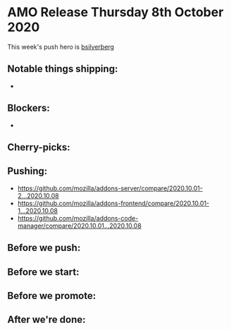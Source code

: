 # AMO Release Thursday 8th October 2020

This week's push hero is [bsilverberg](https://github.com/bobsilverberg)

## Notable things shipping:

-

## Blockers:

-

## Cherry-picks:


## Pushing:
- https://github.com/mozilla/addons-server/compare/2020.10.01-2...2020.10.08
- https://github.com/mozilla/addons-frontend/compare/2020.10.01-1...2020.10.08
- https://github.com/mozilla/addons-code-manager/compare/2020.10.01...2020.10.08

## Before we push:

## Before we start:

## Before we promote:

## After we're done:
